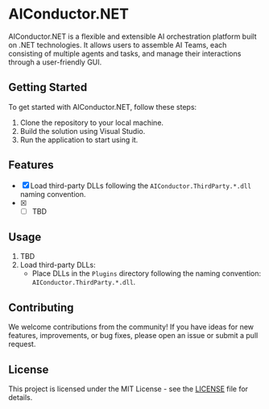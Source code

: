 # AIConductor.NET

AIConductor.NET is a flexible and extensible AI orchestration platform built on .NET technologies. It allows users to assemble AI Teams, each consisting of multiple agents and tasks, and manage their interactions through a user-friendly GUI.

## Getting Started

To get started with AIConductor.NET, follow these steps:

1. Clone the repository to your local machine.
2. Build the solution using Visual Studio.
3. Run the application to start using it.

## Features

- [x] Load third-party DLLs following the `AIConductor.ThirdParty.*.dll` naming convention.
- [x] - [ ] TBD

## Usage

1. TBD
2. Load third-party DLLs:
   - Place DLLs in the `Plugins` directory following the naming convention: `AIConductor.ThirdParty.*.dll`.

## Contributing

We welcome contributions from the community! If you have ideas for new features, improvements, or bug fixes, please open an issue or submit a pull request.

## License

This project is licensed under the MIT License - see the [LICENSE](LICENSE) file for details.